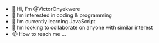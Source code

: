 - 👋 Hi, I’m @VictorOnyekwere
- 👀 I’m interested in coding & programming
- 🌱 I’m currently learning JavaScript
- 💞️ I’m looking to collaborate on anyone with similar interest
- 📫 How to reach me ...

<!---
VictorOnyekwere/VictorOnyekwere is a ✨ special ✨ repository because its `README.md` (this file) appears on your GitHub profile.
You can click the Preview link to take a look at your changes.
--->

